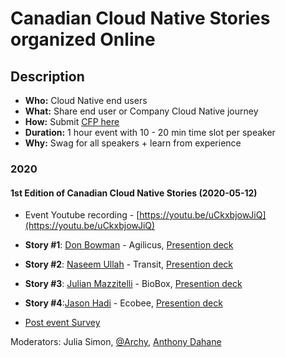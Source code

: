 # Canadian Cloud Native Stories organized Online

## Description

  - **Who:**  Cloud Native end users
  - **What:** Share end user or Company Cloud Native journey
  - **How:** Submit [CFP here](https://www.papercall.io/cncf-eastern-canada-stories)
  - **Duration:** 1 hour event with 10 - 20 min time slot per speaker
  - **Why:** Swag for all speakers + learn from experience

### 2020

#### 1st Edition of Canadian Cloud Native Stories (2020-05-12)
- Event Youtube recording - [https://youtu.be/uCkxbjowJiQ](https://youtu.be/uCkxbjowJiQ)
- **Story #1**: [Don Bowman](https://twitter.com/DonWaterloo) - Agilicus, [Presention deck](https://speakerdeck.com/cncfcanada/cloud-native-story-ca-number-1-by-don-bowman-at-agilicus)
- **Story #2**: [Naseem Ullah](https://twitter.com/naseemkullah) - Transit, [Presention deck](https://speakerdeck.com/cncfcanada/cloud-native-story-ca-number-1-by-naseem-ullah-at-transit)
- **Story #3**: [Julian Mazzitelli](https://twitter.com/thejmazz) - BioBox, [Presention deck](https://speakerdeck.com/cncfcanada/cloud-native-story-ca-number-1-by-julian-mazzitelli-at-biobox)
- **Story #4**:[Jason Hadi](https://twitter.com/jasonhadi) - Ecobee, [Presention deck](https://speakerdeck.com/cncfcanada/cloud-native-story-ca-number-1-by-jason-hadi-at-ecobee)

- [Post event Survey](https://forms.gle/s2u4jCx7ZxxnBitUA)

Moderators: Julia Simon, [@Archy](https://twitter.com/archyufa), [Anthony Dahane ](https://github.com/anthonydahanne)